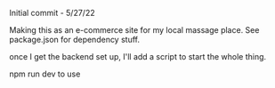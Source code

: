 Initial commit - 5/27/22

Making this as an e-commerce site for my local massage place. 
See package.json for dependency stuff.

once I get the backend set up, I'll add a script to start the whole thing. 

npm run dev to use
